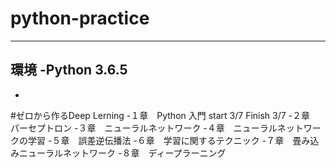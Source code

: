 # python-practice
******
**環境**
-Python 3.6.5
-
-
#ゼロから作るDeep Lerning
 -１章　Python 入門 start 3/7 Finish 3/7
 -２章　パーセプトロン
 -３章　ニューラルネットワーク
 -４章　ニューラルネットワークの学習
 -５章　誤差逆伝播法
 -６章　学習に関するテクニック
 -７章　畳み込みニューラルネットワーク
 -８章　ディープラーニング　